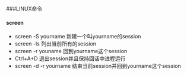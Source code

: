 ###LINUX命令
#### screen
- screen -S yourname 新建一个叫yourname的session
- screen -ls 列出当前所有的session
- screen -r youname 回到yourname这个session
- Ctrl+A+D 退出session并且保持回话中进程运行
- screen -d -r yourname 结束当前session并回到yourname这个session